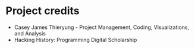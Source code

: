 # Project credits

* Casey James Thieryung - Project Management, Coding, Visualizations, and Analysis
* Hacking History: Programming Digital Scholarship
